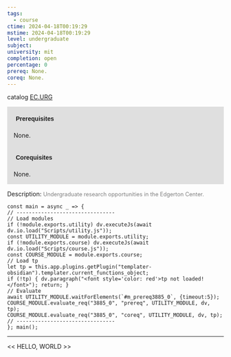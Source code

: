 ```yaml
---
tags:
  - course
ctime: 2024-04-18T00:19:29
mstime: 2024-04-18T00:19:29
level: undergraduate
subject: 
university: mit
completion: open
percentage: 0
prereq: None.
coreq: None.
---
```


catalog [EC.URG](http://student.mit.edu/catalog/mECa.html#EC.URG)

<span style="display: block; padding: 15px; background-color: rgb(100, 100, 100, 0.2);"><font id="m_prereq3885_0" style="display: block; font-family: Arial, sans-serif; font-weight: bold; padding: 5px">Prerequisites</font><br><span id="prereq3885_0">None.</span></span>
<span style="display: block; padding: 15px; background-color: rgb(100, 100, 100, 0.2);"><font id="m_coreq3885_0" style="display: block; font-family: Arial, sans-serif; font-weight: bold; padding: 5px">Corequisites</font><br><span id="coreq3885_0">None.</span></span>

<font style="">Description:</font>
<font style="color: grey; font-size: 0.8rem;">Undergraduate research opportunities in the Edgerton Center.</font>

```dataviewjs
const main = async _ => {
// --------------------------------
// Load modules
if (!module.exports.utility) dv.executeJs(await dv.io.load("Scripts/utility.js"));
const UTILITY_MODULE = module.exports.utility;
if (!module.exports.course) dv.executeJs(await dv.io.load("Scripts/course.js"));
const COURSE_MODULE = module.exports.course;
// Load tp
let tp = this.app.plugins.getPlugin("templater-obsidian").templater.current_functions_object;
if (!tp) { dv.paragraph("<font style='color: red'>tp not loaded!</font>"); return; }
// Evaluate
await UTILITY_MODULE.waitForElements(`#m_prereq3885_0`, {timeout:5});
COURSE_MODULE.evaluate_req("3885_0", "prereq", UTILITY_MODULE, dv, tp);
COURSE_MODULE.evaluate_req("3885_0", "coreq", UTILITY_MODULE, dv, tp);
// --------------------------------
}; main();
```

---

<< HELLO, WORLD >>
